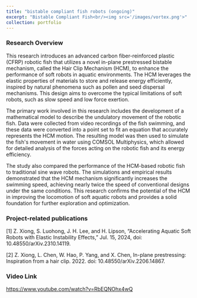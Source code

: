 ```yaml
---
title: "bistable compliant fish robots (ongoing)"
excerpt: "Bistable Compliant Fish<br/><img src='/images/vortex.png'>"
collection: portfolio
---
```


### Research Overview
This research introduces an advanced carbon fiber-reinforced plastic (CFRP) robotic fish that utilizes a novel in-plane prestressed bistable mechanism, called the Hair Clip Mechanism (HCM), to enhance the performance of soft robots in aquatic environments. The HCM leverages the elastic properties of materials to store and release energy efficiently, inspired by natural phenomena such as pollen and seed dispersal mechanisms. This design aims to overcome the typical limitations of soft robots, such as slow speed and low force exertion.

The primary work involved in this research includes the development of a mathematical model to describe the undulatory movement of the robotic fish. Data were collected from video recordings of the fish swimming, and these data were converted into a point set to fit an equation that accurately represents the HCM motion. The resulting model was then used to simulate the fish's movement in water using COMSOL Multiphysics, which allowed for detailed analysis of the forces acting on the robotic fish and its energy efficiency.

The study also compared the performance of the HCM-based robotic fish to traditional sine wave robots. The simulations and empirical results demonstrated that the HCM mechanism significantly increases the swimming speed, achieving nearly twice the speed of conventional designs under the same conditions. This research confirms the potential of the HCM in improving the locomotion of soft aquatic robots and provides a solid foundation for further exploration and optimization.

### Project-related publications
[1] Z. Xiong, S. Luohong, J. H. Lee, and H. Lipson, “Accelerating Aquatic Soft Robots with Elastic Instability Effects,” Jul. 15, 2024, doi: 10.48550/arXiv.2310.14119.

[2] Z. Xiong, L. Chen, W. Hao, P. Yang, and X. Chen, In-plane prestressing: Inspiration from a hair clip. 2022. doi: 10.48550/arXiv.2206.14867.

### Video Link
https://www.youtube.com/watch?v=RbEQNOhx4wQ



